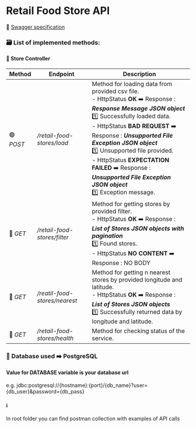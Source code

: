 # Retail Food Store API

📗 [Swagger specification](http://localhost:8090/retail-food-stores/swagger-ui/index.html)

### 🗃️ List of implemented methods:

#### :department_store: Store Controller

| Method                    | Endpoint                      | Description                                                                                                                                                                                                                                                                                                                                                                                                                   |
|---------------------------|-------------------------------|-------------------------------------------------------------------------------------------------------------------------------------------------------------------------------------------------------------------------------------------------------------------------------------------------------------------------------------------------------------------------------------------------------------------------------|
| :green_circle: *POST*     | */retail-food-stores/load*    | Method for loading data from provided csv file. <br> - HttpStatus **OK** ➡️ Response : ***Response Message JSON object*** <br> 1️⃣ Successfully loaded data. <br> - HttpStatus **BAD REQUEST** ➡️ Response : ***Unsupported File Exception JSON object*** <br> 1️⃣ Unsupported file provided. <br> - HttpStatus **EXPECTATION FAILED** ➡️ Response : ***Unsupported File Exception JSON object*** <br> 1️⃣ Exception message. |
| :large_blue_circle: *GET* | */retail-food-stores/filter*  | Method for getting stores by provided filter. <br> - HttpStatus **OK** ➡️ Response : ***List of Stores JSON objects with pagination*** <br> 1️⃣ Found stores. <br> - HttpStatus **NO CONTENT** ➡️ Response : NO BODY                                                                                                                                                                                                          |
| 🔵 *GET*                  | */reatil-food-stores/nearest* | Method for getting n nearest stores by provided longitude and latitude. <br> - HttpStatus **OK** ➡️ Response : ***List of Stores JSON objects*** <br> 1️⃣ Successfully returned data by longitude and latitude.                                                                                                                                                                                                               |
| :large_blue_circle: *GET* | */retail-food-stores/health*  | Method for checking status of the service.                                                                                                                                                                                                                                                                                                                                                                                    |

### :file_folder: Database used ➡️ **PostgreSQL**

####  Value for **DATABASE** variable is your database url 

e.g. jdbc:postgresql://{hostname}:{port}/{db_name}?user={db_user}&password={db_pass}

#### :information_source: 

In root folder you can find postman collection with examples of API calls
